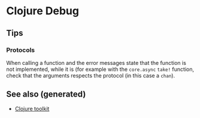 # Clojure Debug

## Tips

### Protocols

When calling a function and the error messages state that the function
is not implemented, while it is (for example with the `core.async`
`take!` function, check that the arguments respects the protocol (in
this case a `chan`).

## See also (generated)

-   [Clojure toolkit](./20200505124946-clj_toolkit.md)
